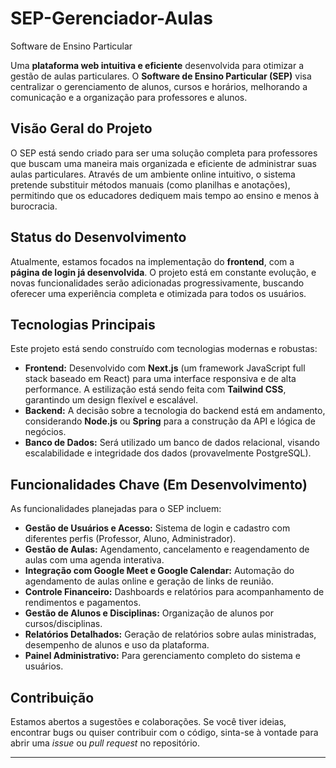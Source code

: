 # SEP-Gerenciador-Aulas

Software de Ensino Particular

Uma **plataforma web intuitiva e eficiente** desenvolvida para otimizar a gestão de aulas particulares. O **Software de Ensino Particular (SEP)** visa centralizar o gerenciamento de alunos, cursos e horários, melhorando a comunicação e a organização para professores e alunos.

## Visão Geral do Projeto

O SEP está sendo criado para ser uma solução completa para professores que buscam uma maneira mais organizada e eficiente de administrar suas aulas particulares. Através de um ambiente online intuitivo, o sistema pretende substituir métodos manuais (como planilhas e anotações), permitindo que os educadores dediquem mais tempo ao ensino e menos à burocracia.

## Status do Desenvolvimento

Atualmente, estamos focados na implementação do **frontend**, com a **página de login já desenvolvida**. O projeto está em constante evolução, e novas funcionalidades serão adicionadas progressivamente, buscando oferecer uma experiência completa e otimizada para todos os usuários.

## Tecnologias Principais

Este projeto está sendo construído com tecnologias modernas e robustas:

* **Frontend:** Desenvolvido com **Next.js** (um framework JavaScript full stack baseado em React) para uma interface responsiva e de alta performance. A estilização está sendo feita com **Tailwind CSS**, garantindo um design flexível e escalável.
* **Backend:** A decisão sobre a tecnologia do backend está em andamento, considerando **Node.js** ou **Spring** para a construção da API e lógica de negócios.
* **Banco de Dados:** Será utilizado um banco de dados relacional, visando escalabilidade e integridade dos dados (provavelmente PostgreSQL).

## Funcionalidades Chave (Em Desenvolvimento)

As funcionalidades planejadas para o SEP incluem:

* **Gestão de Usuários e Acesso:** Sistema de login e cadastro com diferentes perfis (Professor, Aluno, Administrador).
* **Gestão de Aulas:** Agendamento, cancelamento e reagendamento de aulas com uma agenda interativa.
* **Integração com Google Meet e Google Calendar:** Automação do agendamento de aulas online e geração de links de reunião.
* **Controle Financeiro:** Dashboards e relatórios para acompanhamento de rendimentos e pagamentos.
* **Gestão de Alunos e Disciplinas:** Organização de alunos por cursos/disciplinas.
* **Relatórios Detalhados:** Geração de relatórios sobre aulas ministradas, desempenho de alunos e uso da plataforma.
* **Painel Administrativo:** Para gerenciamento completo do sistema e usuários.

## Contribuição

Estamos abertos a sugestões e colaborações. Se você tiver ideias, encontrar bugs ou quiser contribuir com o código, sinta-se à vontade para abrir uma *issue* ou *pull request* no repositório.

---
